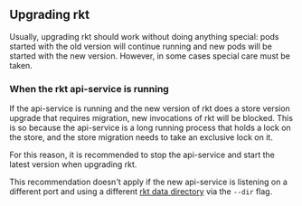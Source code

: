 ## Upgrading rkt

Usually, upgrading rkt should work without doing anything special: pods started with the old version will continue running and new pods will be started with the new version.
However, in some cases special care must be taken.

### When the rkt api-service is running

If the api-service is running and the new version of rkt does a store version upgrade that requires migration, new invocations of rkt will be blocked.
This is so because the api-service is a long running process that holds a lock on the store, and the store migration needs to take an exclusive lock on it.

For this reason, it is recommended to stop the api-service and start the latest version when upgrading rkt.

This recommendation doesn't apply if the new api-service is listening on a different port and using a different [rkt data directory](commands.md#global-options) via the `--dir` flag.
